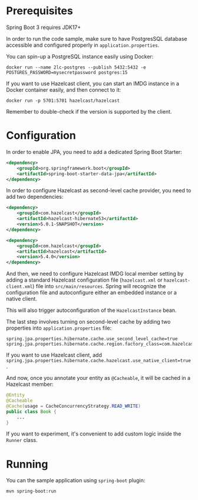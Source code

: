 # Prerequisites

Spring Boot 3 requires JDK17+

In order to run the code sample, make sure to have PostgresSQL database accessible and configured properly
in `application.properties`.

You can spin-up a PostgreSQL instance easily using Docker:

```shell
docker run --name 2lc-postgres --publish 5432:5432 -e POSTGRES_PASSWORD=mysecretpassword postgres:15
```

If you want to use Hazelcast client, you can start an IMDG instance in a Docker container easily, and then connect to
it:

```shell
docker run -p 5701:5701 hazelcast/hazelcast
```

Remember to double-check if the version is supported by the client.

# Configuration

In order to enable JPA, you need to add a dedicated Spring Boot Starter:

```xml
<dependency>
    <groupId>org.springframework.boot</groupId>
    <artifactId>spring-boot-starter-data-jpa</artifactId>
</dependency>
```

In order to configure Hazelcast as second-level cache provider, you need to add two dependencies:

```xml
<dependency>
    <groupId>com.hazelcast</groupId>
    <artifactId>hazelcast-hibernate53</artifactId>
    <version>5.0.1-SNAPSHOT</version>
</dependency>

<dependency>
    <groupId>com.hazelcast</groupId>
    <artifactId>hazelcast</artifactId>
    <version>5.4.0</version>
</dependency>
```

And then, we need to configure Hazelcast IMDG local member setting by adding a standard Hazelcast configuration file (`hazelcast.xml` or `hazelcast-client.xml`) file into `src/main/resources`. Spring will recognize the configuration file and autoconfigure either an embedded instance or a native client.

This will also trigger autoconfiguration of the `HazelcastInstance` bean.

The last step involves turning on second-level cache by adding two properties into `application.properties` file:

```properties
spring.jpa.properties.hibernate.cache.use_second_level_cache=true
spring.jpa.properties.hibernate.cache.region.factory_class=com.hazelcast.hibernate.HazelcastCacheRegionFactory
```

If you want to use Hazelcast client, add `spring.jpa.properties.hibernate.cache.hazelcast.use_native_client=true
`.

And now, once you annotate your entity as `@Cacheable`, it will be cached in a Hazelcast member:

```java
@Entity
@Cacheable
@Cache(usage = CacheConcurrencyStrategy.READ_WRITE)
public class Book { 
    ...
}
```

If you want to experiment, it's convenient to add custom logic inside the `Runner` class.

# Running

You can the sample application using `spring-boot` plugin:

```shell
mvn spring-boot:run
```
